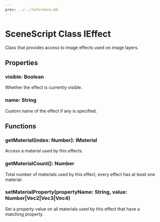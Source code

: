 ```yaml
---
prev: ../../reference.md
---
```


# SceneScript Class IEffect

Class that provides access to image effects used on image layers.

## Properties

### visible: Boolean

Whether the effect is currently visible.

### name: String

Custom name of the effect if any is specified.

## Functions

### getMaterial(index: Number): IMaterial

Access a material used by this effects.

### getMaterialCount(): Number

Total number of materials used by this effect, every effect has at least one material.

### setMaterialProperty(propertyName: String, value: Number|Vec2|Vec3|Vec4)

Set a property value on all materials used by this effect that have a matching property.
